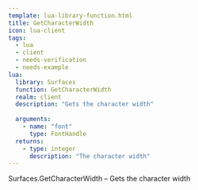 ```yaml
---
template: lua-library-function.html
title: GetCharacterWidth
icon: lua-client
tags:
  - lua
  - client
  - needs-verification
  - needs-example
lua:
  library: Surfaces
  function: GetCharacterWidth
  realm: client
  description: "Gets the character width"
  
  arguments:
    - name: "font"
      type: FontHandle
  returns:
    - type: integer
      description: "The character width"
---
```


<div class="lua__search__keywords">
Surfaces.GetCharacterWidth &#x2013; Gets the character width
</div>
